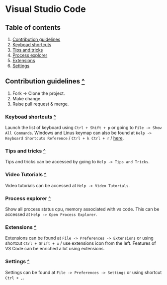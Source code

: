 # Visual Studio Code

<a id="toc"></a>
## Table of contents

1. [Contribution guidelines](#contri_guidelines)
1. [Keyboad shortcuts](#keyboard_shortcuts)
1. [Tips and tricks](#tips)
1. [Process explorer](#process_explorer)
1. [Extensions](#extensions)
1. [Settings](#settings)

<a id="contri_guidelines"></a>
## Contribution guidelines [^](#toc)

1. Fork -> Clone the project.
2. Make change.
3. Raise pull request & merge.

<a id="keyboard_shortcuts"></a>
### Keyboad shortcuts [^](#toc)
Launch the list of keyboard using `Ctrl + Shift + p` or going to `File -> Show All Commands`.
Windows and Linus keymap can also be found at `Help -> Keyboard Shortcuts Reference` /  `Ctrl + k Ctrl + r` / [here](https://code.visualstudio.com/shortcuts/keyboard-shortcuts-windows.pdf).

<a id="tips"></a>
### Tips and tricks [^](#toc)
Tips and tricks can be accessed by going to `Help -> Tips and Tricks`.

<a id="tutorials"></a>
### Video Tutorials [^](#toc)
Video tutorials can be accessed at `Help -> Video Tutorials`.

<a id="process_explorer"></a>
### Process explorer [^](#toc)
Show all process status cpu, memory associated with vs code.
This can be accessed at `Help -> Open Process Explorer`.

<a id="extensions"></a>
### Extensions [^](#toc)
Extensions can be found at `File -> Preferences -> Extensions` or using shortcut `Ctrl + Shift + x` / use extensions icon from the left.
Features of VS Code can be enriched a lot using extensions.

<a id="settings"></a>
### Settings [^](#toc)
Settings can be found at `File -> Preferences -> Settings` or using shortcut `Ctrl + ,`.